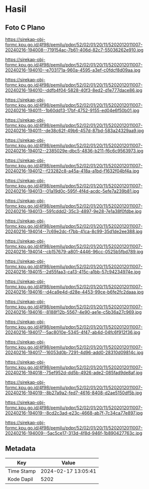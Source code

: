 # Hasil

## Foto C Plano

https://sirekap-obj-formc.kpu.go.id/4f98/pemilu/pdpr/52/02/01/20/11/5202012011007-20240216-194008--719154ac-7b61-406d-82c7-55036262e910.jpg

https://sirekap-obj-formc.kpu.go.id/4f98/pemilu/pdpr/52/02/01/20/11/5202012011007-20240216-194010--e703171a-960a-4595-a3ef-c0fdcf8d09aa.jpg

https://sirekap-obj-formc.kpu.go.id/4f98/pemilu/pdpr/52/02/01/20/11/5202012011007-20240216-194010--ddfb4f04-5828-40f3-8ed2-d1e777dace86.jpg

https://sirekap-obj-formc.kpu.go.id/4f98/pemilu/pdpr/52/02/01/20/11/5202012011007-20240216-194011--1b60dd13-17bf-4752-9155-ed04e6f50b01.jpg

https://sirekap-obj-formc.kpu.go.id/4f98/pemilu/pdpr/52/02/01/20/11/5202012011007-20240216-194011--de38c62f-49b6-457d-87bd-583a24329aa9.jpg

https://sirekap-obj-formc.kpu.go.id/4f98/pemilu/pdpr/52/02/01/20/11/5202012011007-20240216-194012--2385029e-dbc5-4836-b211-f6c6c9563973.jpg

https://sirekap-obj-formc.kpu.go.id/4f98/pemilu/pdpr/52/02/01/20/11/5202012011007-20240216-194012--f23282c8-a45a-418a-a1bd-f1632f04bf4a.jpg

https://sirekap-obj-formc.kpu.go.id/4f98/pemilu/pdpr/52/02/01/20/11/5202012011007-20240216-194013--01a19d0c-595f-4f4d-acdc-5efe7a239b81.jpg

https://sirekap-obj-formc.kpu.go.id/4f98/pemilu/pdpr/52/02/01/20/11/5202012011007-20240216-194013--591cddd2-35c3-4897-9e28-7e1a38f0fdbe.jpg

https://sirekap-obj-formc.kpu.go.id/4f98/pemilu/pdpr/52/02/01/20/11/5202012011007-20240216-194014--7c69e2dc-f7bb-41ca-8c99-35d1de2ee388.jpg

https://sirekap-obj-formc.kpu.go.id/4f98/pemilu/pdpr/52/02/01/20/11/5202012011007-20240216-194014--cb157679-a801-4446-96cc-0525b5fbd789.jpg

https://sirekap-obj-formc.kpu.go.id/4f98/pemilu/pdpr/52/02/01/20/11/5202012011007-20240216-194015--2d55faa3-ca13-415c-a1bb-57c94234974e.jpg

https://sirekap-obj-formc.kpu.go.id/4f98/pemilu/pdpr/52/02/01/20/11/5202012011007-20240216-194016--d4ca9e4d-d28e-4453-99ce-b6fe2fc2daaa.jpg

https://sirekap-obj-formc.kpu.go.id/4f98/pemilu/pdpr/52/02/01/20/11/5202012011007-20240216-194016--8188f12b-5567-4e90-ae1e-c5b36a27c969.jpg

https://sirekap-obj-formc.kpu.go.id/4f98/pemilu/pdpr/52/02/01/20/11/5202012011007-20240216-194017--5ac8010e-5345-4f47-ab4d-04fc6f912f36.jpg

https://sirekap-obj-formc.kpu.go.id/4f98/pemilu/pdpr/52/02/01/20/11/5202012011007-20240216-194017--16053d0b-7291-4d96-add0-28310d09814c.jpg

https://sirekap-obj-formc.kpu.go.id/4f98/pemilu/pdpr/52/02/01/20/11/5202012011007-20240216-194018--75ef952d-dd5b-4926-ade2-085fad9de8af.jpg

https://sirekap-obj-formc.kpu.go.id/4f98/pemilu/pdpr/52/02/01/20/11/5202012011007-20240216-194019--8b27a9a2-fed7-4616-8408-d2ae5150df5b.jpg

https://sirekap-obj-formc.kpu.go.id/4f98/pemilu/pdpr/52/02/01/20/11/5202012011007-20240216-194019--8cd2c3ad-e23c-4668-ab7f-7c34ca77e897.jpg

https://sirekap-obj-formc.kpu.go.id/4f98/pemilu/pdpr/52/02/01/20/11/5202012011007-20240216-194009--5ac5ce17-313d-4f8d-946f-1b890427763c.jpg


## Metadata

| Key        | Value               |
| ---------- | ------------------- |
| Time Stamp | 2024-02-17 13:05:41 |
| Kode Dapil | 5202                |




